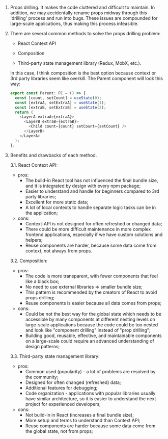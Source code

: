1) Props drilling. It makes the code cluttered and difficult to maintain. In addition, we may accidentally rename props midway through this 'drilling' process and run into bugs. These issues are compounded for large-scale applications, thus making this process infeasible.

2) There are several common methods to solve the props drilling problem:

    - React Context API

    - Composition

    - Third-party state management library (Redux, MobX, etc.).

    In this case, I think composition is the best option because context or 3rd party libraries seem like overkill. The Parent component will look this way:

    ```js
    export const Parent: FC = () => {
      const [count, setCount] = useState(0);
      const [extraA, setExtraA] = useState(1);
      const [extraB, setExtraB] = useState(2);
      return (
        <LayerA extraA={extraA}>
          <LayerB extraB={extraB}>
            <Child count={count} setCount={setCount} />
          </LayerB>
        </LayerA>
      );
    };
    ```

3) Benefits and drawbacks of each method.

    3.1. React Context API:
      - pros:
          - The build-in React tool has not influenced the final bundle size, and it is integrated by design with every npm package;
          - Easier to understand and handle for beginners compared to 3rd party libraries;
          - Excellent for more static data;
          - A lot of local contexts to handle separate logic tasks can be in the application;
      - cons:
          - Context-API is not designed for often refreshed or changed data;
          - There could be more difficult maintenance in more complex frontend applications, especially if we have custom solutions and helpers;
          - Reuse components are harder, because some data come from context, not always from props.

    3.2. Composition:
      - pros:
          - The code is more transparent, with fewer components that feel like a black box;
          - No need to use external libraries => smaller bundle size;
          - This pattern is recommended by the creators of React to avoid props drilling;
          - Reuse components is easier because all data comes from props;
      - cons:
          - Could be not the best way for the global state which needs to be accessible by many components at different nesting levels on large-scale applications because the code could be too nested and look like "component drilling" instead of "prop drilling";
          - Building good, reusable, effective, and maintainable components on a large-scale could require an advanced understanding of design patterns;
      
    3.3. Third-party state management library:
      - pros:
          - Common used (popularity) - a lot of problems are resolved by the community;
          - Designed for often changed (refreshed) data;
          - Additional features for debugging;
          - Code organization - applications with popular libraries usually have similar architecture, so it is easier to understand the next project for experienced developers;
      - cons:
          - Not build-in in React (increases a final bundle size);
          - More setup and terms to understand than Context API;
          - Reuse components are harder because some data come from the global state, not from props;
